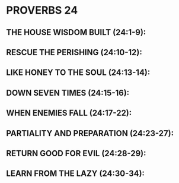 ---
---
# PROVERBS 24
##  THE HOUSE WISDOM BUILT (24:1-9): 
##  RESCUE THE PERISHING (24:10-12): 
##  LIKE HONEY TO THE SOUL (24:13-14): 
##  DOWN SEVEN TIMES (24:15-16): 
##  WHEN ENEMIES FALL (24:17-22): 
##  PARTIALITY AND PREPARATION (24:23-27): 
##  RETURN GOOD FOR EVIL (24:28-29): 
##  LEARN FROM THE LAZY (24:30-34): 
